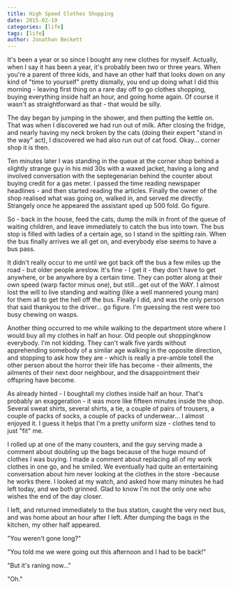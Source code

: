 ```yaml
---
title: High Speed Clothes Shopping
date: 2015-02-19
categories: [life]
tags: [life]
author: Jonathan Beckett
---
```


It's been a year or so since I bought any new clothes for myself. Actually, when I say it has been a year, it's probably been two or three years. When you're a parent of three kids, and have an other half that looks down on any kind of "time to yourself" pretty dismally, you end up doing what I did this morning - leaving first thing on a rare day off to go clothes shopping, buying everything inside half an hour, and going home again. Of course it wasn't as straightforward as that - that would be silly.

The day began by jumping in the shower, and then putting the kettle on. That was when I discovered we had run out of milk. After closing the fridge, and nearly having my neck broken by the cats (doing their expert "stand in the way" act), I discovered we had also run out of cat food. Okay... corner shop it is then.

Ten minutes later I was standing in the queue at the corner shop behind a slightly strange guy in his mid 30s with a waxed jacket, having a long and involved conversation with the septegenarian behind the counter about buying credit for a gas meter. I passed the time reading newspaper headlines - and then started reading the articles. Finally the owner of the shop realised what was going on, walked in, and served me directly. Strangely once he appeared the assistant sped up 500 fold. Go figure.

So - back in the house, feed the cats, dump the milk in front of the queue of waiting children, and leave immediately to catch the bus into town. The bus stop is filled with ladies of a certain age, so I stand in the spitting rain. When the bus finally arrives we all get on, and everybody else seems to have a bus pass.

It didn't really occur to me until we got back off the bus a few miles up the road - but older people areslow. It's fine - I get it - they don't have to get anywhere, or be anywhere by a certain time. They can potter along at their own speed (warp factor minus one), but still...get out of the WAY. I almost lost the will to live standing and waiting (like a well mannered young man) for them all to get the hell off the bus. Finally I did, and was the only person that said thankyou to the driver... go figure. I'm guessing the rest were too busy chewing on wasps.

Another thing occurred to me while walking to the department store where I would buy all my clothes in half an hour. Old people out shoppingknow everybody. I'm not kidding. They can't walk five yards without apprehending somebody of a similar age walking in the opposite direction, and stopping to ask how they are - which is really a pre-amble totell the other person about the horror their life has become - their ailments, the ailments of their next door neighbour, and the disappointment their offspring have become.

As already hinted - I boughtall my clothes inside half an hour. That's probably an exaggeration - it was more like fifteen minutes inside the shop. Several sweat shirts, several shirts, a tie, a couple of pairs of trousers, a couple of packs of socks, a couple of packs of underwear... I almost enjoyed it. I guess it helps that I'm a pretty uniform size - clothes tend to just "fit" me.

I rolled up at one of the many counters, and the guy serving made a comment about doubling up the bags because of the huge mound of clothes I was buying. I made a comment about replacing all of my work clothes in one go, and he smiled. We eventually had quite an entertaining conversation about him never looking at the clothes in the store -because he works there. I looked at my watch, and asked how many minutes he had left today, and we both grinned. Glad to know I'm not the only one who wishes the end of the day closer.

I left, and returned immediately to the bus station, caught the very next bus, and was home about an hour after I left. After dumping the bags in the kitchen, my other half appeared.

"You weren't gone long?"

"You told me we were going out this afternoon and I had to be back!"

"But it's raning now..."

"Oh."